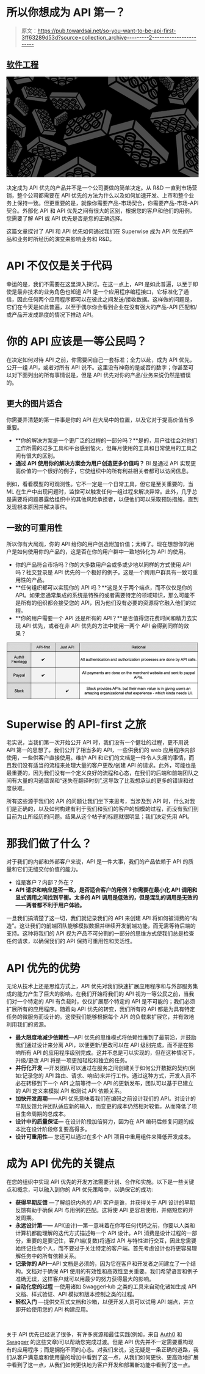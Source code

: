 # 所以你想成为 API 第一？

> 原文：<https://pub.towardsai.net/so-you-want-to-be-api-first-3ff63289d53d?source=collection_archive---------2----------------------->

## [软件工程](https://towardsai.net/p/category/software-engineering)

![](img/2c031c2ecd3621c22c57b4fc5dcbbcc7.png)

决定成为 API 优先的产品并不是一个公司要做的简单决定。从 R&D 一直到市场营销，整个公司都需要在 API 优先的方法为什么以及如何加速开发、上市和整个业务上保持一致。但更重要的是，就像你需要产品-市场契合，你需要产品-市场-API 契合。外部化 API 和 API 优先之间有很大的区别，根据您的客户和他们的用例，您需要了解 API 或 API 优先是否是您的正确选择。

这篇文章探讨了 API 和 API 优先如何通过我们在 Superwise 成为 API 优先的产品和业务时所经历的演变来影响业务和 R&D。

# API 不仅仅是关于代码

幸运的是，我们不需要在这里深入探讨。在这一点上，API 是如此普遍，以至于即使是最非技术的业务角色也知道 API 是一个应用程序编程接口，它标准化了通信，因此任何两个应用程序都可以在彼此之间发送/接收数据。这样做的问题是，它们在今天是如此普遍，以至于偶尔你会看到企业在没有强大的产品-API 匹配和/或产品开发成熟度的情况下推动 API。

# 你的 API 应该是一等公民吗？

在决定如何对待 API 之前，你需要问自己一套标准；全力以赴，成为 API 优先，公开一组 API，或者对所有 API 说不。这里没有神奇的是或否的数字；你甚至可以对下面列出的所有事情说是，但是 API 优先对你的产品/业务来说仍然是错误的。

## 更大的图片适合

你需要弄清楚的第一件事是你的 API 在大局中的位置，以及它对于提高价值有多重要。

*   **你的解决方案是一个更广泛的过程的一部分吗？**是的，用户往往会对他们工作所需的过多工具和平台感到恼火，但每月使用的工具和日常使用的工具之间有很大的区别。
*   **通过 API 使用你的解决方案会为用户创造更多价值吗？** BI 是通过 API 实现更高价值的一个很好的例子，它使组织中的所有利益相关者都可以访问信息。

例如，看看模型的可观测性。它不一定是一个日常工具，但它是至关重要的，当 ML 在生产中出现问题时，监控可以触发任何一组过程来解决异常。此外，几乎总是需要将问题暴露给组织中的其他风险承担者，以便他们可以采取预防措施，直到发现根本原因并解决事件。

## 一致的可重用性

所以你有大局观，你的 API 给你的用户创造附加价值；太棒了。现在想想你的用户是如何使用你的产品的，这是否在你的用户群中一致地转化为 API 的使用。

*   你的产品符合市场吗？你的大多数用户会或多或少地以同样的方式使用 API 吗？社交登录是 API 优先的一个极好的例子。这是一个跨用户群具有一致可重用性的产品。
*   **任何组织都可以实现你的 API 吗？**这是关于两个端点，而不仅仅是你的 API。如果您通常集成的系统是特殊的或者需要特定的领域知识，那么可能不是所有的组织都会接受您的 API，因为他们没有必要的资源将它融入他们的过程。
*   **你的用户需要一个 API 还是所有的 API？**是否值得您花费时间和精力去实现 API 优先，或者在非 API 优先的方法中使用一两个 API 会得到同样的效果？

![](img/a4697864b65b1585b292b992c005ca6a.png)

# Superwise 的 API-first 之旅

老实说，当我们第一次开始公开 API 时，我们没有一个健壮的过程，更不用说 API 第一的思想了。我们公开了相当多的 API，一些供我们的 web 应用程序内部使用，一些供客户直接使用。维护 API 和它们的文档是一件令人头痛的事情，而且我们没有适当的流程来处理大量的客户更改/创建 API 的请求。此外，可能也是最重要的，因为我们没有一个定义良好的流程和心态，在我们的后端和前端团队之间有大量的沟通错误和“迷失在翻译时刻”,这导致了比我想承认的更多的错误和过度获取。

所有这些源于我们的 API 的问题让我们坐下来思考，当涉及到 API 时，什么对我们是正确的，以及如何构建有利于我们和我们的客户的规模的过程，而没有我们到目前为止所经历的问题。结果从这个帖子的标题就很明显；我们决定先用 API。

# 那我们做了什么？

对于我们的内部和外部客户来说，API 是一件大事，我们的产品依赖于 API 的质量和它们无缝交付价值的能力。

*   谁是客户？内部？外在？
*   **API 请求和响应是否一致，是否适合客户的用例？你需要在最小化 API 调用和显式调用之间找到平衡。太多的 API 调用是低效的，但是混乱的调用是无效的——两者都不利于用户体验。**

一旦我们搞清楚了这一切，我们就记录我们的 API 来创建 API 将如何被消费的“构造”。这让我们的前端团队能够模拟数据并继续开发前端功能，而无需等待后端的支持。这种将我们的 API 视为产品不可分割的一部分的思维方式使我们总是检查任何请求，以确保我们的 API 保持可重用性和灵活性。

# API 优先的优势

无论从技术上还是思维方式上，API 优先对我们快速扩展应用程序和与外部服务集成的能力产生了巨大的影响。在我们开始将我们的 API 视为一等公民之前，当我们对一个特定的 API 有负载时，仅仅扩展那个特定的 API 是不可能的；我们必须扩展所有的应用程序。随着向 API 优先的转变，我们所有的 API 都是为具有特定任务的微服务而设计的。这使我们能够根据每个 API 的负载来扩展它，并有效地利用我们的资源。

*   **最大限度地减少依赖性**—API 优先的思维模式将依赖性推到了最前沿，并鼓励我们通过设计来分离 API，以便更新/更改可以在 API 级别完成，而不是在影响所有 API 的应用程序级别完成。这并不总是可以实现的，但在这种情况下，升级/更改 API 将是一项更加轻松和独立的任务。
*   **并行化开发** —开发团队可以通过在服务之间创建关于如何公开数据的契约(例如:记录您的 API 路由、请求、响应)来并行工作。通过这种方式，开发人员不必在转移到下一个 API 之前等待一个 API 的更新发布，团队可以基于已建立的 API 定义来模拟 API 和测试 API 依赖关系。
*   **加快开发周期**——API 优先意味着我们在编码之前设计我们的 API。对设计的早期反馈允许团队适应新的输入，而变更的成本仍然相对较低，从而降低了项目生命周期的总成本。
*   **设计中的质量保证—** 在设计阶段加倍努力，因为在 API 编码后修复问题的成本比在设计阶段修复要高得多。
*   **设计可重用性—** 您还可以通过在多个 API 项目中重用组件来降低开发成本。

# 成为 API 优先的关键点

在您的组织中实现 API 优先的开发方法需要计划、合作和实施。以下是一些关键点和概念，可以融入到你的 API 优先策略中，以确保它的成功:

*   **获得早期反馈** —了解组织内外的 API 客户是谁，并获得关于 API 设计的早期反馈有助于确保 API 与用例的匹配。这将使 API 更容易使用，并缩短您的开发周期。
*   **永远设计第一—** API(设计)—第一意味着在你写任何代码之前，你要以人类和计算机都能理解的迭代方式描述每一个 API 设计。API 消费是设计过程的一部分，重要的是要记住，客户端(复数)将通过 API 与特性进行交互，因此您需要始终记住每个人，而不要过于关注特定的客户端。首先考虑设计也将更容易理解任务中的所有依赖关系。
*   **记录你的 API**—API 文档是必须的，因为它在客户和开发者之间建立了一个结构。文档对于确保 API 使用的有效性和高效性至关重要。我们希望语言和例子准确无误，这样客户就可以用最少的努力获得最大的影响。
*   **自动化您的过程** —使用诸如 SwaggerHub 之类的工具来自动化诸如生成 API 文档、样式验证、API 模拟和版本控制之类的过程。
*   **轻松入门** —提供交互式文档和沙箱，以便开发人员可以试用 API 端点，并立即开始使用您的 API 构建应用。

‍

关于 API 优先已经说了很多，有许多资源和最佳实践(例如，来自 [Auth0](https://auth0.com/blog/the-business-value-of-api-first-design/) 和 [Swagger](https://swagger.io/resources/articles/adopting-an-api-first-approach/) 的这些文章)可以帮助您完成过渡。但是 API 优先并不一定需要重构现有的应用程序；而是拥抱不同的心态。对我们来说，这无疑是一条正确的道路，我们从客户满意度和使用量的增加中看到了这一点，从我们如何更快、更高效地扩展中看到了这一点，从我们如何更快地为客户开发和部署新功能中看到了这一点。